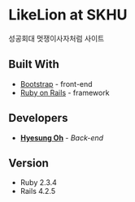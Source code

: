 # LikeLion at SKHU

성공회대 멋쟁이사자처럼 사이트

## Built With

* [Bootstrap](https://getbootstrap.com/) - front-end
* [Ruby on Rails](https://github.com/rails/rails) - framework

## Developers

* **[Hyesung Oh](https://github.com/hyesungoh)** - *Back-end*

## Version

* Ruby 2.3.4
* Rails 4.2.5
